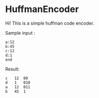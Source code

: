 # HuffmanEncoder

Hi! This is a simple huffman code encoder.

Sample input :

	a:12
	b:45
	c:12
	d:1
	end

Result:

	c	12	00
	d	1	010
	a	12	011
	b	45	1

